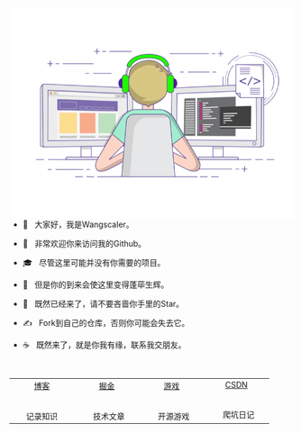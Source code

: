 <img align="right" alt="GIF" src="https://raw.githubusercontent.com/devSouvik/devSouvik/master/gif3.gif" width="500"/>

- 🔭 &nbsp; 大家好，我是Wangscaler。

- 🤔 &nbsp; 非常欢迎你来访问我的Github。

- 🎓 &nbsp; 尽管这里可能并没有你需要的项目。

- 💼 &nbsp; 但是你的到来会使这里变得蓬荜生辉。

- 🌱 &nbsp; 既然已经来了，请不要吝啬你手里的Star。

- ✍️ &nbsp; Fork到自己的仓库，否则你可能会失去它。

- ☕ &nbsp; 既然来了，就是你我有缘，联系我交朋友。 

<table>
  <tbody>
    <tr valign="top">
      <td width="25%" align="center">
       <a href="https://blog.scalerwang.com">博客</a>
       <br><br><br>
       记录知识
      </td>
      <td width="25%" align="center">
       <a href="https://juejin.cn/user/493043443054494">掘金</a>
       <br><br><br>
       技术文章
     </td>
     <td width="25%" align="center">
       <a href="https://game.scalerwang.com">游戏</a>
      <br><br><br>
       开源游戏
     </td>
      <td width="25%" align="center">
       <a href="https://blog.csdn.net/qq_41327483">CSDN</a>
       <br><br><br>
       爬坑日记
     </td>
    </tr>
  </tbody>
</table>
